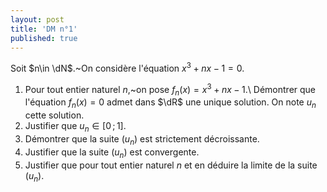 ```yaml
---
layout: post
title: 'DM n°1'
published: true
---
```



Soit $n\in \dN$.~On considère l'équation $x^3+nx-1=0$.

1. Pour tout entier naturel $n$,~on pose $f_n(x)=x^3+nx-1$.\\
Démontrer que l'équation $f_n(x)=0$ admet dans $\dR$ une unique solution. On note $u_n$ cette solution.
2. Justifier que $u_n\in [0\,;\,1]$.
3. Démontrer que la suite $(u_n)$ est strictement décroissante.
4. Justifier que la suite $(u_n)$ est convergente.
5. Justifier que pour tout entier naturel $n$ et en déduire la limite de la suite $(u_n)$.

